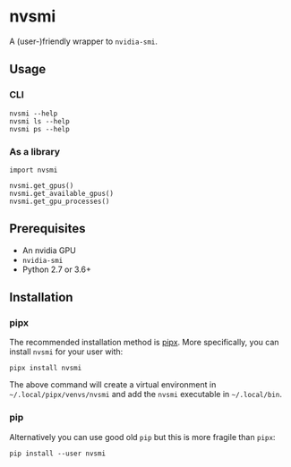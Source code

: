 # nvsmi

A (user-)friendly wrapper to `nvidia-smi`.

## Usage

### CLI

```
nvsmi --help
nvsmi ls --help
nvsmi ps --help
```

### As a library

```
import nvsmi

nvsmi.get_gpus()
nvsmi.get_available_gpus()
nvsmi.get_gpu_processes()
```

## Prerequisites

- An nvidia GPU
- `nvidia-smi`
- Python 2.7 or 3.6+

## Installation

### pipx

The recommended installation method is [pipx](https://github.com/pipxproject/pipx).
More specifically, you can install `nvsmi` for your user with:

``` shell
pipx install nvsmi
```

The above command will create a virtual environment in `~/.local/pipx/venvs/nvsmi` and
add the `nvsmi` executable in `~/.local/bin`.

### pip

Alternatively you can use good old `pip` but this is more fragile than `pipx`:

```
pip install --user nvsmi
```
